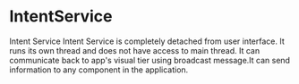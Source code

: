 # IntentService
Intent Service
Intent Service is completely detached from user interface. It runs its own thread and does not have access to main thread. It can communicate 
back to app's visual tier using broadcast message.It can send information to any component in the application.
